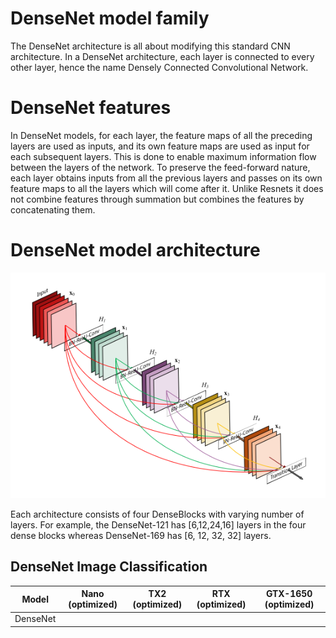 # DenseNet model family

The DenseNet architecture is all about modifying this standard CNN architecture. In a DenseNet architecture, each layer is connected to every other layer, hence the name Densely Connected Convolutional Network.  

# DenseNet features

In DenseNet models, for each layer, the feature maps of all the preceding layers are used as inputs, and its own feature maps are used as input for each subsequent layers. This is done to enable maximum information flow between the layers of the network. To preserve the feed-forward nature, each layer obtains inputs from all the previous layers and passes on its own feature maps to all the layers which will come after it. Unlike Resnets it does not combine features through summation but combines the features by concatenating them. 

# DenseNet model architecture

![](https://github.com/rohitkatakolen/classification_model_architecure_md/blob/main/img/densenet_architecture.png)

Each architecture consists of four DenseBlocks with varying number of layers. For example, the DenseNet-121 has [6,12,24,16] layers in the four dense blocks whereas DenseNet-169 has [6, 12, 32, 32] layers.




## DenseNet Image Classification
| Model    | Nano (optimized) | TX2 (optimized)    | RTX (optimized)    |GTX-1650 (optimized)    |
|----------|:--------------:|:---------------:|:----------------:|:-----------------:|
| DenseNet |  |  |  |  |

